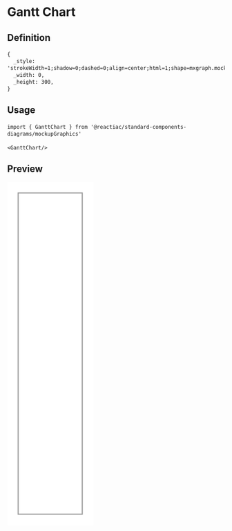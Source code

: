 # Gantt Chart

## Definition

```
{
  _style: 'strokeWidth=1;shadow=0;dashed=0;align=center;html=1;shape=mxgraph.mockup.graphics.rrect;rSize=0;strokeColor=#999999;',
  _width: 0,
  _height: 300,
}
```

## Usage

```
import { GanttChart } from '@reactiac/standard-components-diagrams/mockupGraphics'

<GanttChart/>
```

## Preview

<img src="./gantt-chart.png" width="200"/>
